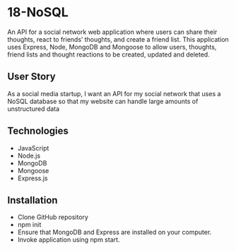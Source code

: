 # 18-NoSQL
An API for a social network web application where users can share their thoughts, react to friends’ thoughts, and create a friend list. This application uses Express, Node, MongoDB and Mongoose to allow users, thoughts, friend lists and thought reactions to be created, updated and deleted. 

## User Story
As a social media startup, I want an API for my social network that uses a NoSQL database so that my website can handle large amounts of unstructured data

## Technologies 
* JavaScript
* Node.js
* MongoDB
* Mongoose
* Express.js

## Installation 
* Clone GitHub repository
* npm init
* Ensure that MongoDB and Express are installed on your computer. 
* Invoke application using npm start. 